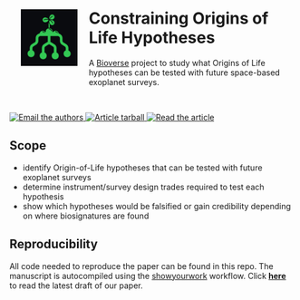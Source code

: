 <img align="left" width = "100" hspace="20" vspace="40" src="icon/OoL-icon_dark-green.jpg" alt="logo"/>

# Constraining Origins of Life Hypotheses

A [Bioverse](https://github.com/danielapai/bioverse) project to study what Origins of Life hypotheses can be tested with future space-based exoplanet surveys.

<br>
<p>
<!-- <a href="https://github.com/matiscke/originsoflife/actions/workflows/build.yml"> -->
<!-- <img src="https://github.com/matiscke/originsoflife/actions/workflows/build.yml/badge.svg?branch=main" alt="Article status"/> -->
<!-- </a> -->
<a href="mailto:schlecker@arizona.edu">
<img src="https://img.shields.io/badge/contact-authors-blueviolet.svg?style=flat" alt="Email the authors"/>
<a href="https://github.com/matiscke/originsoflife/raw/main-pdf/arxiv.tar.gz">
<img src="https://img.shields.io/badge/article-tarball-blue.svg?style=flat" alt="Article tarball"/>
</a>
  
[//]: # (<a href="https://github.com/matiscke/originsoflife/raw/main-pdf/ms.pdf">)
[//]: # (<a href="https://github.com/matiscke/originsoflife/tree/main/src/tex/output/ms.pdf">)
  
<a href="https://github.com/matiscke/originsoflife/raw/main/src/tex/output/ms.pdf">
<img src="https://img.shields.io/badge/article-pdf-blue.svg?style=flat" alt="Read the article"/>
</a>
</p>


## Scope
[//]: # (This repository contains the code necessary to create the results and figures in Schlecker+2023. In this study, we... )
[//]: # (Using the [Bioverse]&#40;https://github.com/danielapai/bioverse&#41; framework, we show that...)

- identify Origin-of-Life hypotheses that can be tested with future exoplanet surveys
- determine instrument/survey design trades required to test each hypothesis
- show which hypotheses would be falsified or gain credibility depending on where biosignatures are found

## Reproducibility
All code needed to reproduce the paper can be found in this repo. The manuscript is autocompiled using the [showyourwork](https://github.com/rodluger/showyourwork) workflow.
Click [**here**](https://github.com/matiscke/originsoflife/raw/main/src/tex/output/ms.pdf) to read the latest draft of our paper.










